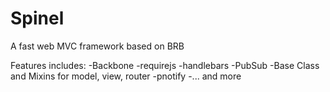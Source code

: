 Spinel
======

A fast web MVC framework based on BRB

Features includes:
-Backbone
-requirejs
-handlebars
-PubSub
-Base Class and Mixins for model, view, router
-pnotify
-... and more
